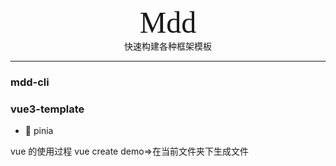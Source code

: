 <center>
<font face="华文彩云" size="12">Mdd</font><br>
<font face="方正舒体">快速构建各种框架模板</font>

</center>

---

### mdd-cli

### vue3-template

- :pineapple: pinia

vue 的使用过程
vue create demo=>在当前文件夹下生成文件
